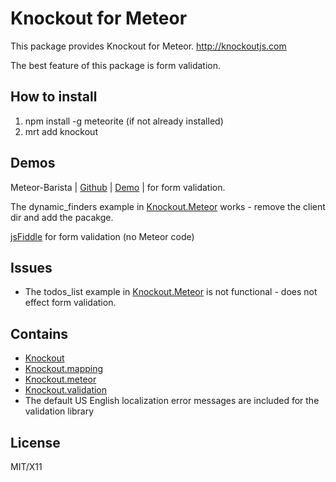 # Knockout for Meteor

This package provides Knockout for Meteor. http://knockoutjs.com

The best feature of this package is form validation.

## How to install 
1. npm install -g meteorite (if not already installed)
2. mrt add knockout

## Demos
Meteor-Barista | [Github](https://github.com/bevanhunt/meteor-barista) | [Demo](http://barista.meteor.com) | for form validation.

The dynamic_finders example in [Knockout.Meteor](https://github.com/steveluscher/knockout.meteor) works - remove the client dir and add the pacakge.

[jsFiddle](http://jsfiddle.net/ericbarnard/KHFn8/) for form validation (no Meteor code)

## Issues
* The todos_list example in [Knockout.Meteor](https://github.com/steveluscher/knockout.meteor) is not functional - does not effect form validation.

## Contains
* [Knockout](https://github.com/SteveSanderson/knockout)
* [Knockout.mapping](https://github.com/SteveSanderson/knockout.mapping)
* [Knockout.meteor](https://github.com/steveluscher/knockout.meteor)
* [Knockout.validation](https://github.com/ericmbarnard/Knockout-Validation) 
* The default US English localization error messages are included for the validation library

## License
MIT/X11